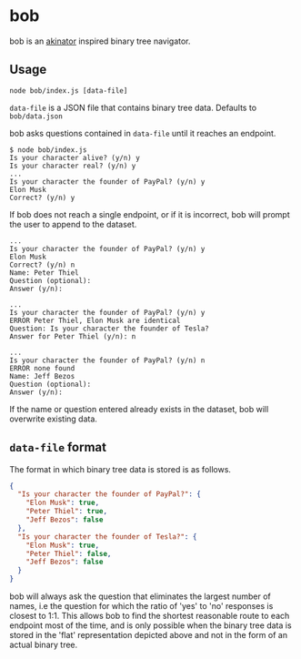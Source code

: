
# bob

bob is an [akinator](http://akinator.com) inspired binary tree navigator.

## Usage

    node bob/index.js [data-file]

`data-file` is a JSON file that contains binary tree data. Defaults to `bob/data.json`

bob asks questions contained in `data-file` until it reaches an endpoint.

    $ node bob/index.js
    Is your character alive? (y/n) y
    Is your character real? (y/n) y
    ...
    Is your character the founder of PayPal? (y/n) y
    Elon Musk
    Correct? (y/n) y

If bob does not reach a single endpoint, or if it is incorrect, bob will prompt the user to append to the dataset.

    ...
    Is your character the founder of PayPal? (y/n) y
    Elon Musk
    Correct? (y/n) n
    Name: Peter Thiel
    Question (optional):
    Answer (y/n):

    ...
    Is your character the founder of PayPal? (y/n) y
    ERROR Peter Thiel, Elon Musk are identical
    Question: Is your character the founder of Tesla?
    Answer for Peter Thiel (y/n): n

    ...
    Is your character the founder of PayPal? (y/n) n
    ERROR none found
    Name: Jeff Bezos
    Question (optional):
    Answer (y/n):

If the name or question entered already exists in the dataset, bob will overwrite existing data.

## `data-file` format

The format in which binary tree data is stored is as follows.

```json
{
  "Is your character the founder of PayPal?": {
    "Elon Musk": true,
    "Peter Thiel": true,
    "Jeff Bezos": false
  },
  "Is your character the founder of Tesla?": {
    "Elon Musk": true,
    "Peter Thiel": false,
    "Jeff Bezos": false
  }
}
```

bob will always ask the question that eliminates the largest number of names, i.e the question for which the ratio of 'yes' to 'no' responses is closest to 1:1. This allows bob to find the shortest reasonable route to each endpoint most of the time, and is only possible when the binary tree data is stored in the 'flat' representation depicted above and not in the form of an actual binary tree.
